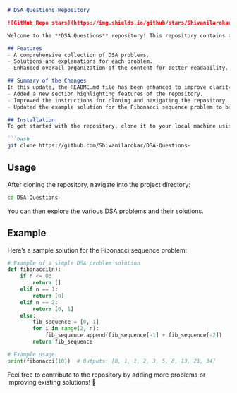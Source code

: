 ```markdown
# DSA Questions Repository

![GitHub Repo stars](https://img.shields.io/github/stars/Shivanilarokar/DSA-Questions-) ![GitHub forks](https://img.shields.io/github/forks/Shivanilarokar/DSA-Questions-) ![GitHub issues](https://img.shields.io/github/issues/Shivanilarokar/DSA-Questions-)

Welcome to the **DSA Questions** repository! This repository contains a collection of Data Structures and Algorithms (DSA) problems designed to help you enhance your coding skills.

## Features
- A comprehensive collection of DSA problems.
- Solutions and explanations for each problem.
- Enhanced overall organization of the content for better readability. 📚

## Summary of the Changes
In this update, the README.md file has been enhanced to improve clarity and provide better examples:
- Added a new section highlighting features of the repository.
- Improved the instructions for cloning and navigating the repository.
- Updated the example solution for the Fibonacci sequence problem to be more comprehensive.

## Installation
To get started with the repository, clone it to your local machine using the following command:

```bash
git clone https://github.com/Shivanilarokar/DSA-Questions-
```

## Usage
After cloning the repository, navigate into the project directory:

```bash
cd DSA-Questions-
```

You can then explore the various DSA problems and their solutions.

## Example
Here’s a sample solution for the Fibonacci sequence problem:

```python
# Example of a simple DSA problem solution
def fibonacci(n):
    if n <= 0:
        return []
    elif n == 1:
        return [0]
    elif n == 2:
        return [0, 1]
    else:
        fib_sequence = [0, 1]
        for i in range(2, n):
            fib_sequence.append(fib_sequence[-1] + fib_sequence[-2])
        return fib_sequence

# Example usage
print(fibonacci(10))  # Outputs: [0, 1, 1, 2, 3, 5, 8, 13, 21, 34]
```

Feel free to contribute to the repository by adding more problems or improving existing solutions! 🚀
```